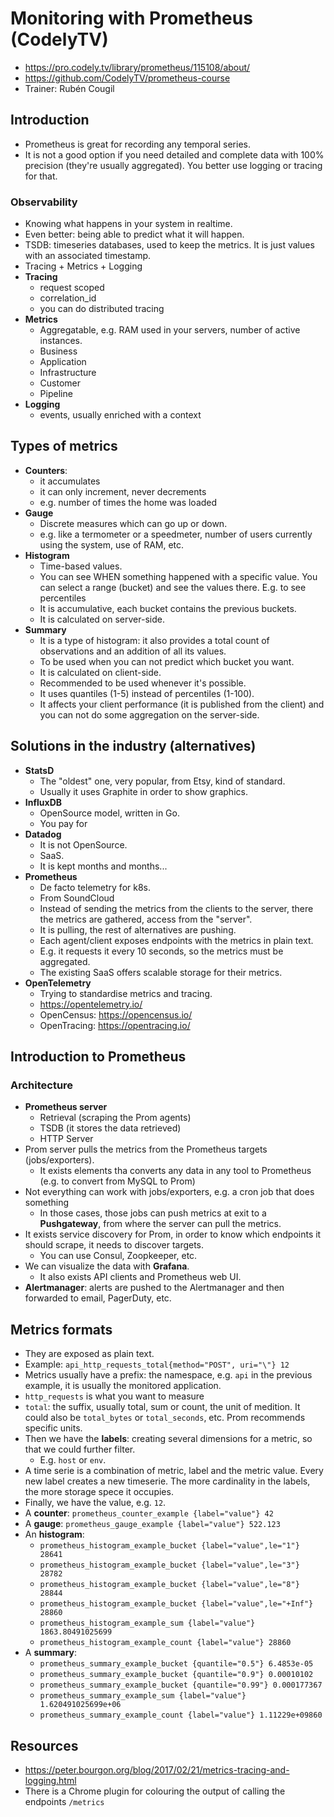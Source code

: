 # Monitoring with Prometheus (CodelyTV)

- https://pro.codely.tv/library/prometheus/115108/about/
- https://github.com/CodelyTV/prometheus-course
- Trainer: Rubén Cougil

## Introduction

- Prometheus is great for recording any temporal series.
- It is not a good option if you need detailed and complete data with 100% precision (they're usually aggregated). You better use logging or tracing for that.

### Observability

- Knowing what happens in your system in realtime.
- Even better: being able to predict what it will happen.
- TSDB: timeseries databases, used to keep the metrics. It is just values with an associated timestamp.
- Tracing + Metrics + Logging
- **Tracing**
  - request scoped
  - correlation_id
  - you can do distributed tracing
- **Metrics**
  - Aggregatable, e.g. RAM used in your servers, number of active instances.
  - Business
  - Application
  - Infrastructure
  - Customer
  - Pipeline
- **Logging**
  - events, usually enriched with a context

## Types of metrics

- **Counters**:
  - it accumulates
  - it can only increment, never decrements
  - e.g. number of times the home was loaded
- **Gauge**
  - Discrete measures which can go up or down.
  - e.g. like a termometer or a speedmeter, number of users currently using the system, use of RAM, etc.
- **Histogram**
  - Time-based values.
  - You can see WHEN something happened with a specific value. You can select a range (bucket) and see the values there. E.g. to see percentiles
  - It is accumulative, each bucket contains the previous buckets.
  - It is calculated on server-side.
- **Summary**
  - It is a type of histogram: it also provides a total count of observations and an addition of all its values.
  - To be used when you can not predict which bucket you want.
  - It is calculated on client-side.
  - Recommended to be used whenever it's possible.
  - It uses quantiles (1-5) instead of percentiles (1-100).
  - It affects your client performance (it is published from the client) and you can not do some aggregation on the server-side.

## Solutions in the industry (alternatives)

- **StatsD**
  - The "oldest" one, very popular, from Etsy, kind of standard.
  - Usually it uses Graphite in order to show graphics.
- **InfluxDB**
  - OpenSource model, written in Go.
  - You pay for
- **Datadog**
  - It is not OpenSource.
  - SaaS.
  - It is kept months and months...
- **Prometheus**
  - De facto telemetry for k8s.
  - From SoundCloud
  - Instead of sending the metrics from the clients to the server, there the metrics are gathered, access from the "server".
  - It is pulling, the rest of alternatives are pushing.
  - Each agent/client exposes endpoints with the metrics in plain text.
  - E.g. it requests it every 10 seconds, so the metrics must be aggregated.
  - The existing SaaS offers scalable storage for their metrics.
- **OpenTelemetry**
  - Trying to standardise metrics and tracing.
  - https://opentelemetry.io/
  - OpenCensus: https://opencensus.io/
  - OpenTracing: https://opentracing.io/

## Introduction to Prometheus

### Architecture

- **Prometheus server**
  - Retrieval (scraping the Prom agents)
  - TSDB (it stores the data retrieved)
  - HTTP Server
- Prom server pulls the metrics from the Prometheus targets (jobs/exporters).
  - It exists elements tha converts any data in any tool to Prometheus (e.g. to convert from MySQL to Prom)
- Not everything can work with jobs/exporters, e.g. a cron job that does something
  - In those cases, those jobs can push metrics at exit to a **Pushgateway**, from where the server can pull the metrics.
- It exists service discovery for Prom, in order to know which endpoints it should scrape, it needs to discover targets.
  - You can use Consul, Zoopkeeper, etc.
- We can visualize the data with **Grafana**.
  - It also exists API clients and Prometheus web UI.
- **Alertmanager**: alerts are pushed to the Alertmanager and then forwarded to email, PagerDuty, etc.

## Metrics formats

- They are exposed as plain text.
- Example: `api_http_requests_total{method="POST", uri="\"} 12`
- Metrics usually have a prefix: the namespace, e.g. `api` in the previous example, it is usually the monitored application.
- `http_requests` is what you want to measure
- `total`: the suffix, usually total, sum or count, the unit of medition. It could also be `total_bytes` or `total_seconds`, etc. Prom recommends specific units.
- Then we have the **labels**: creating several dimensions for a metric, so that we could further filter.
  - E.g. `host` or `env`.
- A time serie is a combination of metric, label and the metric value. Every new label creates a new timeserie. The more cardinality in the labels, the more storage spece it occupies.
- Finally, we have the value, e.g. `12`.
- A **counter**: `prometheus_counter_example {label="value"} 42`
- A **gauge**: `prometheus_gauge_example {label="value"} 522.123`
- An **histogram**:
  - `prometheus_histogram_example_bucket {label="value",le="1"} 28641`
  - `prometheus_histogram_example_bucket {label="value",le="3"} 28782`
  - `prometheus_histogram_example_bucket {label="value",le="8"} 28844`
  - `prometheus_histogram_example_bucket {label="value",le="+Inf"} 28860`
  - `prometheus_histogram_example_sum {label="value"} 1863.80491025699`
  - `prometheus_histogram_example_count {label="value"} 28860`
- A **summary**:
  - `prometheus_summary_example_bucket {quantile="0.5"} 6.4853e-05`
  - `prometheus_summary_example_bucket {quantile="0.9"} 0.00010102`
  - `prometheus_summary_example_bucket {quantile="0.99"} 0.000177367`
  - `prometheus_summary_example_sum {label="value"} 1.620491025699e+06`
  - `prometheus_summary_example_count {label="value"} 1.11229e+09860`

## Resources

- https://peter.bourgon.org/blog/2017/02/21/metrics-tracing-and-logging.html
- There is a Chrome plugin for colouring the output of calling the endpoints `/metrics`
